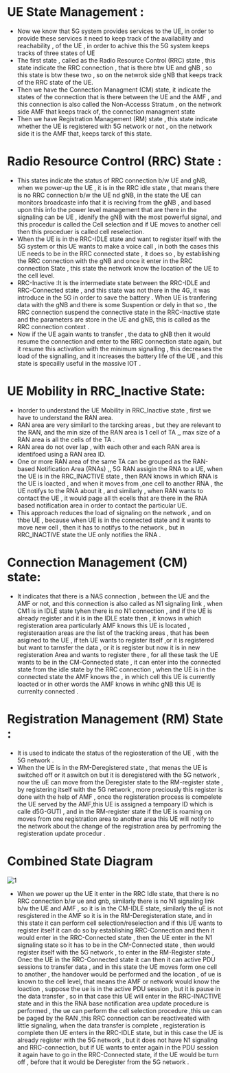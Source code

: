 # UE State Management :
* Now we know that 5G system provides services to the UE, in order to provide these services it need to keep track of the availability and reachability , of the UE , in order to achive this the 5G system keeps tracks of three states of UE
* The first state , called as the Radio Resource Control (RRC) state , this state indicate the RRC connection , that is there btw UE and gNB , so this state is btw these two , so on the netwrok side gNB that keeps track of the RRC state of the UE.
* Then we have the Connection Managment (CM) state, it indicate the states of the connection that is there between the UE and the AMF , and this connection is also called the Non-Accesss Stratum , on the network side AMF that keeps track of, the connection managment state
* Then we have Registration Management (RM) state , this state indicate whether the UE is registered with 5G network or not , on the network side it is the AMF that, keeps  tarck of this state.

# Radio Resource Control (RRC) State :
* This states indicate the status of RRC connection b/w UE and gNB, when we power-up the UE , it is in the RRC idle state , that means there is no RRC connection b/w the UE nd gNB, in the state the UE can monitors broadcaste info that it is reciving from the gNB , and based upon this info the power level management that are there in the signaling can be UE , idenify the gNB with the most powerful signal, and this procedur is called the Cell selection and if UE moves to another cell then this proceduer is called cell reselection.
* When the UE is in the RRC-IDLE state and want to register itself with the 5G system or this UE wants to make a voice call , in both the cases this UE needs to be in the RRC connected state , it does so , by establishing the RRC connection with the gNB and once it enter in the RRC connection State , this state the network know the location of the UE to the cell level.
* RRC-Inactive :It is the intermediate state between the RRC-IDLE and RRC-Connected state , and this state was not there in the 4G, it was introduce in the 5G in order to save the battery . When UE is tranfering data with the gNB and there is some Suspention or dely in that so , the RRC connection suspend the connective state in the RRC-Inactive state and the parameters are store in the UE and gNB, this is called as the RRC connection context .
* Now if the UE again wants to transfer , the data to gNB then it would resume the connection and enter to the RRC connection state again, but it resume this activation with the minimum signalling , this decreases the load of the signalling, and it increases the battery life of the UE   , and this state is specailly useful in the massive IOT .

# UE Mobility in RRC_Inactive State:
* Inorder to understand the UE Mobility in  RRC_Inactive state , first we have to understand the RAN area.
* RAN area are very similarl to the tarcking areas , but they are relevant to the RAN, and the min size of the RAN area is 1 cell of TA ,, max size of a RAN area is all the cells of the TA .
* RAN area do not over lap , with each other and each RAN area is identifoed using a RAN area ID.
* One or more RAN area of the same TA can be grouped as the  RAN-based Notification Area (RNAs) ,, 5G RAN assigin the RNA to a UE, when the UE is in the RRC_INACTIVE state , then RAN knows in which RNA is the UE is loacted , and when it moves from ,one cell to another RNA , the UE notifys to the RNA about it , and similarly , when RAN wants to contact the UE , it would page all th ecells that are there in the RNA  based notification area in order to contact the particular UE.
* This approach reduces the load of signaling on the network , and on thbe UE , because when UE is in the connected state and it wants to move new cell , then it has to notifys to the network , but in RRC_INACTIVE state the UE only notifies the RNA .

# Connection Management (CM) state:
* It indicates that there is a NAS connection , between the UE and the AMF or not, and this connection is also called as N1 signaling link , when CM1 is in IDLE state tyhen there is no N1 connection , and if the UE is already register and it is in the IDLE state then , it knows in which registeration area particularly AMF knows this UE is located , registeraation areas are the list of the tracking areas , that has been asigined to the UE , if teh UE wants to register itself ,or it is registered but want to tarnsfer the data , or it is register but now it is in new registeration Area and wants to register there , for all these task the UE wants to be in the CM-Connected state , it can enter into the connected state from the idle state by the RRC connection , when the UE is in the connected state the AMF knows the , in which cell this UE is currently loacted or  in other words the AMF knows in whihc gNB this UE is currenlty connected .

# Registration Management (RM) State :
* It is used to indicate the status of the regiosteration of the UE , with the 5G network .
* When the UE is in the RM-Deregistered state , that menas the UE is switched off or it aswitch on but it is deregistered with the 5G network , now the uE can move from the Deregister state to the RM-register state , by registering itself with the 5G network , more preciously this register is done with the help of AMF , once the registeration process is compelete the UE served by the AMF,this UE is assigned a tempoary ID which is calle d5G-GUTI , and in the RM-register state if the UE is roaming on moves from one registration area to another area this UE will notify to the network about the change of the registration area by perfroming the registeration update procedur .

# Combined State Diagram
![1](https://github.com/user-attachments/assets/e1ab8883-276d-48ff-b94e-0ed0b41943a6)

* When we power up  the UE it enter in the RRC Idle state, that there is no RRC connection b/w ue and gnb, similarly there is no N1 signaling link b/w the UE and AMF , so it is in the CM-IDLE state, similarly the uE is not resgistered in the AMF so it is in the RM-Deregisteration state, and in this state it can perform cell selection/reselection and if this UE wants to register itself it can do so by establishing RRC-Connection and then it would enter in the RRC-Connected state , then the UE enter in the N1 signaling state so it has to be in the CM-Connected state , then would register itself with the 5G network , to enter in the RM-Register state , Onec the UE in the RRC-Connected state it can then it can active PDU sessions to transfer data , and in this state the UE moves form one cell to another , the handover would be performed and the location , of ue is known to the cell level, that means the AMF or network would know the loaction , suppose the ue is in the active PDU session , but it is pause in the data transfer , so in that case this UE will enter in the RRC-INACTIVE state and in this the RNA base notification area update procedure is performed , the ue can perform the cell selection procedure ,this ue can be paged by the RAN ,this RRC connection can be reactiveated with little signaling, when the data transfer is complete , registeration is complete then UE enters in the RRC-IDLE state, but in this case the UE is already register with the 5G network , but it does not have N1 signaling and RRC-connection, but if UE wants to enter again in the PDU session it again have to go in the RRC-Connected state, if the UE would be turn off , before that it would be Deregister from the 5G network .
 













